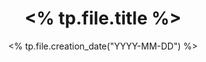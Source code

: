 ---
title: "<% tp.file.title %>"
type: post
excerpt: "excerpt if needed."
date: <% tp.file.creation_date("YYYY-MM-DD") %>
categories:
  - categories
tags:
  - tags
---